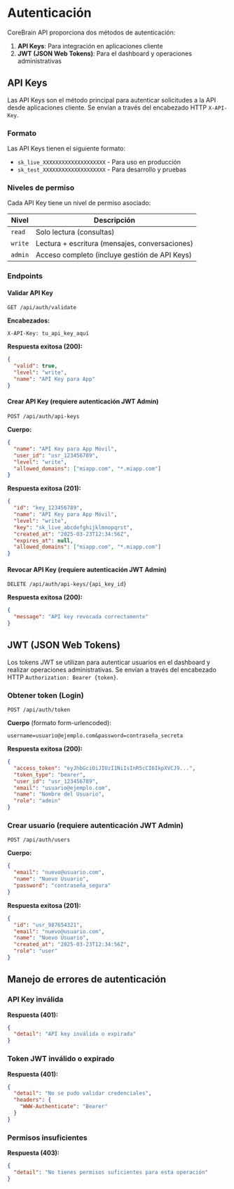 # Autenticación

CoreBrain API proporciona dos métodos de autenticación:

1. **API Keys**: Para integración en aplicaciones cliente
2. **JWT (JSON Web Tokens)**: Para el dashboard y operaciones administrativas

## API Keys

Las API Keys son el método principal para autenticar solicitudes a la API desde aplicaciones cliente. Se envían a través del encabezado HTTP `X-API-Key`.

### Formato

Las API Keys tienen el siguiente formato:

- `sk_live_XXXXXXXXXXXXXXXXXXXX` - Para uso en producción
- `sk_test_XXXXXXXXXXXXXXXXXXXX` - Para desarrollo y pruebas

### Niveles de permiso

Cada API Key tiene un nivel de permiso asociado:

| Nivel  | Descripción |
|--------|-------------|
| `read` | Solo lectura (consultas) |
| `write` | Lectura + escritura (mensajes, conversaciones) |
| `admin` | Acceso completo (incluye gestión de API Keys) |

### Endpoints

#### Validar API Key

```
GET /api/auth/validate
```

**Encabezados:**
```
X-API-Key: tu_api_key_aquí
```

**Respuesta exitosa (200):**
```json
{
  "valid": true,
  "level": "write",
  "name": "API Key para App"
}
```

#### Crear API Key (requiere autenticación JWT Admin)

```
POST /api/auth/api-keys
```

**Cuerpo:**
```json
{
  "name": "API Key para App Móvil",
  "user_id": "usr_123456789",
  "level": "write",
  "allowed_domains": ["miapp.com", "*.miapp.com"]
}
```

**Respuesta exitosa (201):**
```json
{
  "id": "key_123456789",
  "name": "API Key para App Móvil",
  "level": "write",
  "key": "sk_live_abcdefghijklmnopqrst",
  "created_at": "2025-03-23T12:34:56Z",
  "expires_at": null,
  "allowed_domains": ["miapp.com", "*.miapp.com"]
}
```

#### Revocar API Key (requiere autenticación JWT Admin)

```
DELETE /api/auth/api-keys/{api_key_id}
```

**Respuesta exitosa (200):**
```json
{
  "message": "API key revocada correctamente"
}
```

## JWT (JSON Web Tokens)

Los tokens JWT se utilizan para autenticar usuarios en el dashboard y realizar operaciones administrativas. Se envían a través del encabezado HTTP `Authorization: Bearer {token}`.

### Obtener token (Login)

```
POST /api/auth/token
```

**Cuerpo** (formato form-urlencoded):
```
username=usuario@ejemplo.com&password=contraseña_secreta
```

**Respuesta exitosa (200):**
```json
{
  "access_token": "eyJhbGciOiJIUzI1NiIsInR5cCI6IkpXVCJ9...",
  "token_type": "bearer",
  "user_id": "usr_123456789",
  "email": "usuario@ejemplo.com",
  "name": "Nombre del Usuario",
  "role": "admin"
}
```

### Crear usuario (requiere autenticación JWT Admin)

```
POST /api/auth/users
```

**Cuerpo:**
```json
{
  "email": "nuevo@usuario.com",
  "name": "Nuevo Usuario",
  "password": "contraseña_segura"
}
```

**Respuesta exitosa (201):**
```json
{
  "id": "usr_987654321",
  "email": "nuevo@usuario.com",
  "name": "Nuevo Usuario",
  "created_at": "2025-03-23T12:34:56Z",
  "role": "user"
}
```

## Manejo de errores de autenticación

### API Key inválida

**Respuesta (401):**
```json
{
  "detail": "API key inválida o expirada"
}
```

### Token JWT inválido o expirado

**Respuesta (401):**
```json
{
  "detail": "No se pudo validar credenciales",
  "headers": {
    "WWW-Authenticate": "Bearer"
  }
}
```

### Permisos insuficientes

**Respuesta (403):**
```json
{
  "detail": "No tienes permisos suficientes para esta operación"
}
```